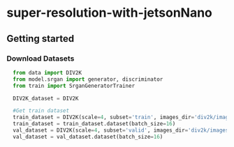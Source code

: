 # super-resolution-with-jetsonNano

## Getting started
### Download Datasets

```python
  from data import DIV2K
  from model.srgan import generator, discriminator
  from train import SrganGeneratorTrainer

  DIV2K_dataset = DIV2K

  #Get train dataset
  train_dataset = DIV2K(scale=4, subset='train', images_dir='div2k/images', caches_dir='div2k/caches')
  train_dataset = train_dataset.dataset(batch_size=16)
  val_dataset = DIV2K(scale=4, subset='valid', images_dir='div2k/images', caches_dir='div2k/caches')
  val_dataset = val_dataset.dataset(batch_size=16)
```
